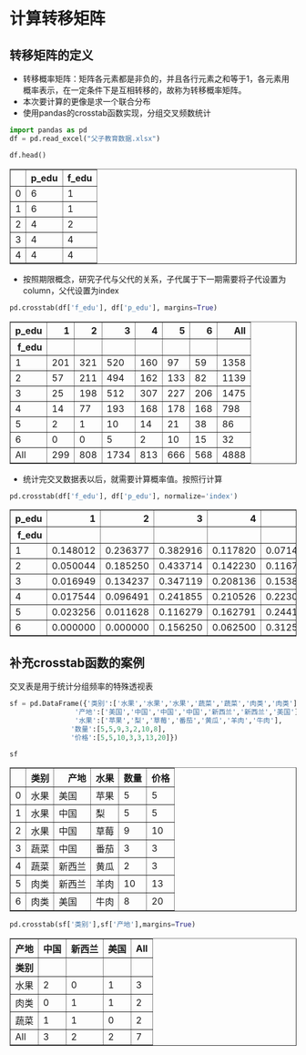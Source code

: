# 计算转移矩阵

## 转移矩阵的定义
+ 转移概率矩阵：矩阵各元素都是非负的，并且各行元素之和等于1，各元素用概率表示，在一定条件下是互相转移的，故称为转移概率矩阵。
+ 本次要计算的更像是求一个联合分布
+ 使用pandas的crosstab函数实现，分组交叉频数统计


```python
import pandas as pd
df = pd.read_excel("父子教育数据.xlsx")
```


```python
df.head()
```




<div>
<style scoped>
    .dataframe tbody tr th:only-of-type {
        vertical-align: middle;
    }

    .dataframe tbody tr th {
        vertical-align: top;
    }

    .dataframe thead th {
        text-align: right;
    }
</style>
<table border="1" class="dataframe">
  <thead>
    <tr style="text-align: right;">
      <th></th>
      <th>p_edu</th>
      <th>f_edu</th>
    </tr>
  </thead>
  <tbody>
    <tr>
      <td>0</td>
      <td>6</td>
      <td>1</td>
    </tr>
    <tr>
      <td>1</td>
      <td>6</td>
      <td>1</td>
    </tr>
    <tr>
      <td>2</td>
      <td>4</td>
      <td>2</td>
    </tr>
    <tr>
      <td>3</td>
      <td>4</td>
      <td>4</td>
    </tr>
    <tr>
      <td>4</td>
      <td>4</td>
      <td>4</td>
    </tr>
  </tbody>
</table>
</div>



+ 按照期限概念，研究子代与父代的关系，子代属于下一期需要将子代设置为column，父代设置为index


```python
pd.crosstab(df['f_edu'], df['p_edu'], margins=True)
```




<div>
<style scoped>
    .dataframe tbody tr th:only-of-type {
        vertical-align: middle;
    }

    .dataframe tbody tr th {
        vertical-align: top;
    }

    .dataframe thead th {
        text-align: right;
    }
</style>
<table border="1" class="dataframe">
  <thead>
    <tr style="text-align: right;">
      <th>p_edu</th>
      <th>1</th>
      <th>2</th>
      <th>3</th>
      <th>4</th>
      <th>5</th>
      <th>6</th>
      <th>All</th>
    </tr>
    <tr>
      <th>f_edu</th>
      <th></th>
      <th></th>
      <th></th>
      <th></th>
      <th></th>
      <th></th>
      <th></th>
    </tr>
  </thead>
  <tbody>
    <tr>
      <td>1</td>
      <td>201</td>
      <td>321</td>
      <td>520</td>
      <td>160</td>
      <td>97</td>
      <td>59</td>
      <td>1358</td>
    </tr>
    <tr>
      <td>2</td>
      <td>57</td>
      <td>211</td>
      <td>494</td>
      <td>162</td>
      <td>133</td>
      <td>82</td>
      <td>1139</td>
    </tr>
    <tr>
      <td>3</td>
      <td>25</td>
      <td>198</td>
      <td>512</td>
      <td>307</td>
      <td>227</td>
      <td>206</td>
      <td>1475</td>
    </tr>
    <tr>
      <td>4</td>
      <td>14</td>
      <td>77</td>
      <td>193</td>
      <td>168</td>
      <td>178</td>
      <td>168</td>
      <td>798</td>
    </tr>
    <tr>
      <td>5</td>
      <td>2</td>
      <td>1</td>
      <td>10</td>
      <td>14</td>
      <td>21</td>
      <td>38</td>
      <td>86</td>
    </tr>
    <tr>
      <td>6</td>
      <td>0</td>
      <td>0</td>
      <td>5</td>
      <td>2</td>
      <td>10</td>
      <td>15</td>
      <td>32</td>
    </tr>
    <tr>
      <td>All</td>
      <td>299</td>
      <td>808</td>
      <td>1734</td>
      <td>813</td>
      <td>666</td>
      <td>568</td>
      <td>4888</td>
    </tr>
  </tbody>
</table>
</div>



+ 统计完交叉数据表以后，就需要计算概率值。按照行计算


```python
pd.crosstab(df['f_edu'], df['p_edu'], normalize='index')
```




<div>
<style scoped>
    .dataframe tbody tr th:only-of-type {
        vertical-align: middle;
    }

    .dataframe tbody tr th {
        vertical-align: top;
    }

    .dataframe thead th {
        text-align: right;
    }
</style>
<table border="1" class="dataframe">
  <thead>
    <tr style="text-align: right;">
      <th>p_edu</th>
      <th>1</th>
      <th>2</th>
      <th>3</th>
      <th>4</th>
      <th>5</th>
      <th>6</th>
    </tr>
    <tr>
      <th>f_edu</th>
      <th></th>
      <th></th>
      <th></th>
      <th></th>
      <th></th>
      <th></th>
    </tr>
  </thead>
  <tbody>
    <tr>
      <td>1</td>
      <td>0.148012</td>
      <td>0.236377</td>
      <td>0.382916</td>
      <td>0.117820</td>
      <td>0.071429</td>
      <td>0.043446</td>
    </tr>
    <tr>
      <td>2</td>
      <td>0.050044</td>
      <td>0.185250</td>
      <td>0.433714</td>
      <td>0.142230</td>
      <td>0.116769</td>
      <td>0.071993</td>
    </tr>
    <tr>
      <td>3</td>
      <td>0.016949</td>
      <td>0.134237</td>
      <td>0.347119</td>
      <td>0.208136</td>
      <td>0.153898</td>
      <td>0.139661</td>
    </tr>
    <tr>
      <td>4</td>
      <td>0.017544</td>
      <td>0.096491</td>
      <td>0.241855</td>
      <td>0.210526</td>
      <td>0.223058</td>
      <td>0.210526</td>
    </tr>
    <tr>
      <td>5</td>
      <td>0.023256</td>
      <td>0.011628</td>
      <td>0.116279</td>
      <td>0.162791</td>
      <td>0.244186</td>
      <td>0.441860</td>
    </tr>
    <tr>
      <td>6</td>
      <td>0.000000</td>
      <td>0.000000</td>
      <td>0.156250</td>
      <td>0.062500</td>
      <td>0.312500</td>
      <td>0.468750</td>
    </tr>
  </tbody>
</table>
</div>



## 补充crosstab函数的案例

交叉表是用于统计分组频率的特殊透视表


```python
sf = pd.DataFrame({'类别':['水果','水果','水果','蔬菜','蔬菜','肉类','肉类'],
                '产地':['美国','中国','中国','中国','新西兰','新西兰','美国'],
                '水果':['苹果','梨','草莓','番茄','黄瓜','羊肉','牛肉'],
               '数量':[5,5,9,3,2,10,8],
               '价格':[5,5,10,3,3,13,20]})
```


```python
sf
```




<div>
<style scoped>
    .dataframe tbody tr th:only-of-type {
        vertical-align: middle;
    }

    .dataframe tbody tr th {
        vertical-align: top;
    }

    .dataframe thead th {
        text-align: right;
    }
</style>
<table border="1" class="dataframe">
  <thead>
    <tr style="text-align: right;">
      <th></th>
      <th>类别</th>
      <th>产地</th>
      <th>水果</th>
      <th>数量</th>
      <th>价格</th>
    </tr>
  </thead>
  <tbody>
    <tr>
      <td>0</td>
      <td>水果</td>
      <td>美国</td>
      <td>苹果</td>
      <td>5</td>
      <td>5</td>
    </tr>
    <tr>
      <td>1</td>
      <td>水果</td>
      <td>中国</td>
      <td>梨</td>
      <td>5</td>
      <td>5</td>
    </tr>
    <tr>
      <td>2</td>
      <td>水果</td>
      <td>中国</td>
      <td>草莓</td>
      <td>9</td>
      <td>10</td>
    </tr>
    <tr>
      <td>3</td>
      <td>蔬菜</td>
      <td>中国</td>
      <td>番茄</td>
      <td>3</td>
      <td>3</td>
    </tr>
    <tr>
      <td>4</td>
      <td>蔬菜</td>
      <td>新西兰</td>
      <td>黄瓜</td>
      <td>2</td>
      <td>3</td>
    </tr>
    <tr>
      <td>5</td>
      <td>肉类</td>
      <td>新西兰</td>
      <td>羊肉</td>
      <td>10</td>
      <td>13</td>
    </tr>
    <tr>
      <td>6</td>
      <td>肉类</td>
      <td>美国</td>
      <td>牛肉</td>
      <td>8</td>
      <td>20</td>
    </tr>
  </tbody>
</table>
</div>




```python
pd.crosstab(sf['类别'],sf['产地'],margins=True)
```




<div>
<style scoped>
    .dataframe tbody tr th:only-of-type {
        vertical-align: middle;
    }

    .dataframe tbody tr th {
        vertical-align: top;
    }

    .dataframe thead th {
        text-align: right;
    }
</style>
<table border="1" class="dataframe">
  <thead>
    <tr style="text-align: right;">
      <th>产地</th>
      <th>中国</th>
      <th>新西兰</th>
      <th>美国</th>
      <th>All</th>
    </tr>
    <tr>
      <th>类别</th>
      <th></th>
      <th></th>
      <th></th>
      <th></th>
    </tr>
  </thead>
  <tbody>
    <tr>
      <td>水果</td>
      <td>2</td>
      <td>0</td>
      <td>1</td>
      <td>3</td>
    </tr>
    <tr>
      <td>肉类</td>
      <td>0</td>
      <td>1</td>
      <td>1</td>
      <td>2</td>
    </tr>
    <tr>
      <td>蔬菜</td>
      <td>1</td>
      <td>1</td>
      <td>0</td>
      <td>2</td>
    </tr>
    <tr>
      <td>All</td>
      <td>3</td>
      <td>2</td>
      <td>2</td>
      <td>7</td>
    </tr>
  </tbody>
</table>
</div>




```python

```
